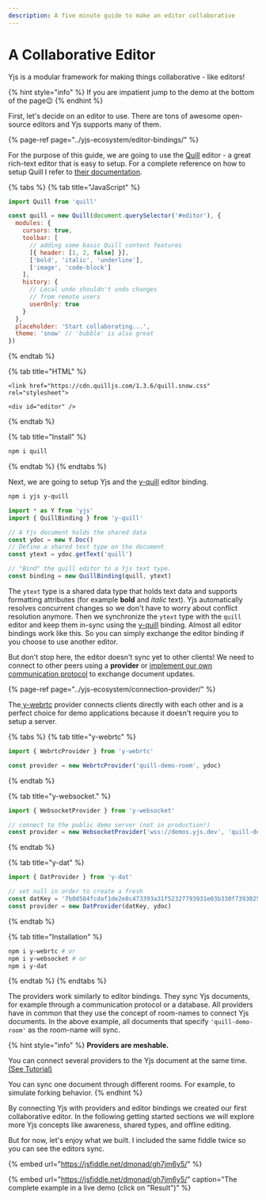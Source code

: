 ```yaml
---
description: A five minute guide to make an editor collaborative
---
```


# A Collaborative Editor

Yjs is a modular framework for making things collaborative - like editors!

{% hint style="info" %}
If you are impatient jump to the demo at the bottom of the page😉 
{% endhint %}

First, let's decide on an editor to use. There are tons of awesome open-source editors and Yjs supports many of them. 

{% page-ref page="../yjs-ecosystem/editor-bindings/" %}

For the purpose of this guide, we are going to use the [Quill](https://quilljs.com/) editor - a great rich-text editor that is easy to setup. For a complete reference on how to setup Quill I refer to [their documentation](https://quilljs.com/playground/).

{% tabs %}
{% tab title="JavaScript" %}
```javascript
import Quill from 'quill'

const quill = new Quill(document.querySelector('#editor'), {
  modules: {
    cursors: true,
    toolbar: [
      // adding some basic Quill content features
      [{ header: [1, 2, false] }],
      ['bold', 'italic', 'underline'],
      ['image', 'code-block']
    ],
    history: {
      // Local undo shouldn't undo changes
      // from remote users
      userOnly: true
    }
  },
  placeholder: 'Start collaborating...',
  theme: 'snow' // 'bubble' is also great
})
```
{% endtab %}

{% tab title="HTML" %}
```markup
<link href="https://cdn.quilljs.com/1.3.6/quill.snow.css" rel="stylesheet">

<div id="editor" />
```
{% endtab %}

{% tab title="Install" %}
```bash
npm i quill
```
{% endtab %}
{% endtabs %}

Next, we are going to setup Yjs and the [y-quill](../yjs-ecosystem/editor-bindings/yjs-quilljs.md) editor binding.

```bash
npm i yjs y-quill
```

```javascript
import * as Y from 'yjs'
import { QuillBinding } from 'y-quill'

// A Yjs document holds the shared data
const ydoc = new Y.Doc()
// Define a shared text type on the document
const ytext = ydoc.getText('quill')

// "Bind" the quill editor to a Yjs text type.
const binding = new QuillBinding(quill, ytext)
```

The `ytext` type is a shared data type that holds text data and supports formatting attributes \(for example **bold** and _italic_ text\). Yjs automatically resolves concurrent changes so we don't have to worry about conflict resolution anymore. Then we synchronize the `ytext` type with the `quill` editor and keep them in-sync using the [y-quill](../yjs-ecosystem/editor-bindings/yjs-quilljs.md) binding. Almost all editor bindings work like this. So you can simply exchange the editor binding if you choose to use another editor.

But don't stop here, the editor doesn't sync yet to other clients! We need to connect to other peers using a **provider** or [implement our own communication protocol](../tutorials/creating-a-custom-provider.md) to exchange document updates.

{% page-ref page="../yjs-ecosystem/connection-provider/" %}

The[ y-webrtc](../yjs-ecosystem/connection-provider/y-webrtc.md) provider connects clients directly with each other and is a perfect choice for demo applications because it doesn't require you to setup a server.  

{% tabs %}
{% tab title="y-webrtc" %}
```javascript
import { WebrtcProvider } from 'y-webrtc'

const provider = new WebrtcProvider('quill-demo-room', ydoc)

```
{% endtab %}

{% tab title="y-websocket." %}
```javascript
import { WebsocketProvider } from 'y-websocket'

// connect to the public demo server (not in production!)
const provider = new WebsocketProvider('wss://demos.yjs.dev', 'quill-demo-room', ydoc)
```
{% endtab %}

{% tab title="y-dat" %}
```javascript
import { DatProvider } from 'y-dat'

// set null in order to create a fresh
const datKey = '7b0d584fcdaf1de2e8c473393a31f52327793931e03b330f7393025146dc02fb'
const provider = new DatProvider(datKey, ydoc)
```
{% endtab %}

{% tab title="Installation" %}
```bash
npm i y-webrtc # or
npm i y-websocket # or
npm i y-dat
```
{% endtab %}
{% endtabs %}

The providers work similarly to editor bindings. They sync Yjs documents, for example through a  communication protocol or a database. All providers have in common that they use the concept of room-names to connect Yjs documents. In the above example, all documents that specify `'quill-demo-room'` as the room-name will sync.

{% hint style="info" %}
**Providers are meshable.**

You can connect several providers to the Yjs document at the same time. [\(See Tutorial\)](https://jsfiddle.net/dmonad/gh7jm6y5/7/)  
  
You can sync one document through different rooms. For example, to simulate forking behavior.
{% endhint %}

By connecting Yjs with providers and editor bindings we created our first collaborative editor. In the following getting started sections we will explore more Yjs concepts like awareness, shared types, and offline editing.

But for now, let's enjoy what we built. I included the same fiddle twice so you can see the editors sync.



{% embed url="https://jsfiddle.net/dmonad/gh7jm6y5/" %}

{% embed url="https://jsfiddle.net/dmonad/gh7jm6y5/" caption="The complete example in a live demo \(click on \"Result\"\)" %}





